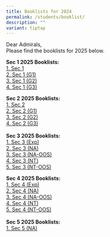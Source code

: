 ```yaml
---
title: Booklists for 2024
permalink: /students/booklist/
description: ""
variant: tiptap
---
```

<p>Dear Admirals,
<br>Please find the booklists for 2025 below.</p>
<p><strong>Sec 1 2025 Booklists:</strong>
<br><a href="/files/S1.pdf" rel="noopener nofollow" target="_blank">1. Sec 1</a>
<br><a href="/files/S1__G1_.pdf" rel="noopener nofollow" target="_blank">2. Sec 1 (G1)</a>
<br><a href="/files/S1__G2_.pdf" rel="noopener nofollow" target="_blank">3. Sec 1 (G2)</a>
<br><a href="/files/S1__G3_.pdf" rel="noopener nofollow" target="_blank">4. Sec 1 (G3)</a>
</p>
<p><strong>Sec 2 2025 Booklists:</strong>
<br><a href="/files/S2.pdf" rel="noopener nofollow" target="_blank">1. Sec 2</a>
<br><a href="/files/S2__G1_.pdf" rel="noopener nofollow" target="_blank">2. Sec 2 (G1)</a>
<br><a href="/files/S2__G2_.pdf" rel="noopener nofollow" target="_blank">3. Sec 2 (G2)</a>
<br><a href="/files/S2__G3_.pdf" rel="noopener nofollow" target="_blank">4. Sec 2 (G3)</a>
<br>
<br><strong>Sec 3 2025 Booklists:</strong>
<br><a href="/files/S3__EXP_.pdf" rel="noopener nofollow" target="_blank">1. Sec 3 (Exp)</a>
<br><a href="/files/S3__NA_.pdf" rel="noopener nofollow" target="_blank">2. Sec 3 (NA)</a>
<br><a href="/files/S3__NA_OOS_.pdf" rel="noopener nofollow" target="_blank">3. Sec 3 (NA-OOS)</a>
<br><a href="/files/S3__NT_.pdf" rel="noopener nofollow" target="_blank">4. Sec 3 (NT)</a>
<br><a href="/files/S3__NT_OOS_.pdf" rel="noopener nofollow" target="_blank">5. Sec 3 (NT-OOS)</a>
</p>
<p><strong>Sec 4 2025 Booklists:</strong>
<br><a href="/files/S4__EXP_.pdf" rel="noopener nofollow" target="_blank">1. Sec 4 (Exp)</a>
<br><a href="/files/S4__NA_.pdf" rel="noopener nofollow" target="_blank">2. Sec 4 (NA)</a>
<br><a href="/files/S4__NA_OOS_.pdf" rel="noopener nofollow" target="_blank">3. Sec 4 (NA-OOS)</a>
<br><a href="/files/S4__NT_.pdf" rel="noopener nofollow" target="_blank">4. Sec 4 (NT)</a>
<br><a href="/files/S4__NT_OOS_.pdf" rel="noopener nofollow" target="_blank">5. Sec 4 (NT-OOS)</a>
<br>
<br><strong>Sec 5 2025 Booklists:</strong>
<br><a href="/files/S5__NA_.pdf" rel="noopener nofollow" target="_blank">1. Sec 5 (NA)</a>
</p>